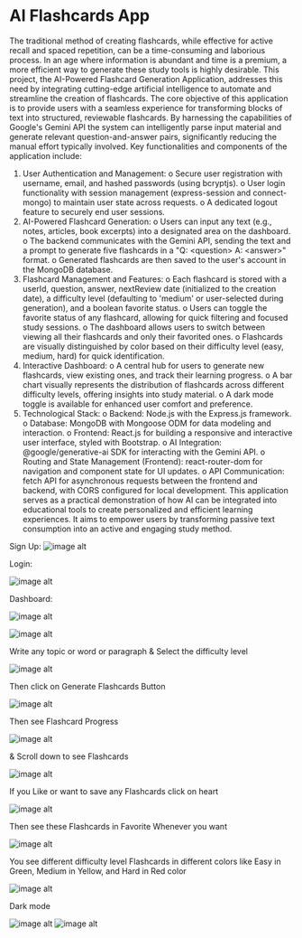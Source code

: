 # AI Flashcards App


The traditional method of creating flashcards, while effective for active recall and spaced repetition, can be a time-consuming and laborious process. In an age where information is abundant and time is a premium, a more efficient way to generate these study tools is highly desirable. This project, the AI-Powered Flashcard Generation Application, addresses this need by integrating cutting-edge artificial intelligence to automate and streamline the creation of flashcards.
The core objective of this application is to provide users with a seamless experience for transforming blocks of text into structured, reviewable flashcards. By harnessing the capabilities of Google's Gemini API the system can intelligently parse input material and generate relevant question-and-answer pairs, significantly reducing the manual effort typically involved.
Key functionalities and components of the application include:
1.	User Authentication and Management:
o	Secure user registration with username, email, and hashed passwords (using bcryptjs).
o	User login functionality with session management (express-session and connect-mongo) to maintain user state across requests.
o	A dedicated logout feature to securely end user sessions.
2.	AI-Powered Flashcard Generation:
o	Users can input any text (e.g., notes, articles, book excerpts) into a designated area on the dashboard.
o	The backend communicates with the Gemini API, sending the text and a prompt to generate five flashcards in a "Q: &lt;question> A: &lt;answer>" format.
o	Generated flashcards are then saved to the user's account in the MongoDB database.
3.	Flashcard Management and Features:
o	Each flashcard is stored with a userId, question, answer, nextReview date (initialized to the creation date), a difficulty level (defaulting to 'medium' or user-selected during generation), and a boolean favorite status.
o	Users can toggle the favorite status of any flashcard, allowing for quick filtering and focused study sessions.
o	The dashboard allows users to switch between viewing all their flashcards and only their favorited ones.
o	Flashcards are visually distinguished by color based on their difficulty level (easy, medium, hard) for quick identification.
4.	Interactive Dashboard:
o	A central hub for users to generate new flashcards, view existing ones, and track their learning progress.
o	A bar chart visually represents the distribution of flashcards across different difficulty levels, offering insights into study material.
o	A dark mode toggle is available for enhanced user comfort and preference.
5.	Technological Stack:
o	Backend: Node.js with the Express.js framework.
o	Database: MongoDB with Mongoose ODM for data modeling and interaction.
o	Frontend: React.js for building a responsive and interactive user interface, styled with Bootstrap.
o	AI Integration: @google/generative-ai SDK for interacting with the Gemini API.
o	Routing and State Management (Frontend): react-router-dom for navigation and component state for UI updates.
o	API Communication: fetch API for asynchronous requests between the frontend and backend, with CORS configured for local development.
This application serves as a practical demonstration of how AI can be integrated into educational tools to create personalized and efficient learning experiences. It aims to empower users by transforming passive text consumption into an active and engaging study method.


Sign Up:
![image alt]()
 

Login:

 ![image alt]()

Dashboard:

 ![image alt]()
 
![image alt]()




Write any topic or word or paragraph & Select the difficulty level

 ![image alt]()

Then click on Generate Flashcards Button

 ![image alt]()

Then see Flashcard Progress

 ![image alt]()


& Scroll down to see Flashcards

 
![image alt]()


If you Like or want to save any Flashcards click on heart 

 ![image alt]()

Then see these Flashcards in Favorite Whenever you want

![image alt]()
 
You see different difficulty level Flashcards in different colors like Easy in Green, Medium in Yellow, and Hard in Red color

![image alt]() 
 

Dark mode

 ![image alt]()
 ![image alt]()

